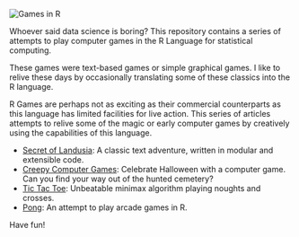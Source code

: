 ![Games in R](https://lucidmanager.org/wp-content/blogs.dir/9/files/sites/9/2019/05/r-games.jpg "Games in R: The Lucid Manager")

Whoever said data science is boring? This repository contains a series of attempts to play computer games in the R Language for statistical computing.

These games were text-based games or simple graphical games. I like to relive these days by occasionally translating some of these classics into the R language.

R Games are perhaps not as exciting as their commercial counterparts as this language has limited facilities for live action. This series of articles attempts to relive some of the magic or early computer games by creatively using the capabilities of this language.

- [Secret of Landusia](https://lucidmanager.org/text-adventure/): A classic text adventure, written in modular and extensible code.
- [Creepy Computer Games](https://lucidmanager.org/creepy-computer-games-in-r/): Celebrate Halloween with a computer game. Can you find your way out of the hunted cemetery?
- [Tic Tac Toe](https://lucidmanager.org/tic-tac-toe-war-games/): Unbeatable minimax algorithm playing noughts and crosses.
- [Pong](https://lucidmanager.org/pong/): An attempt to play arcade games in R.

Have fun!
